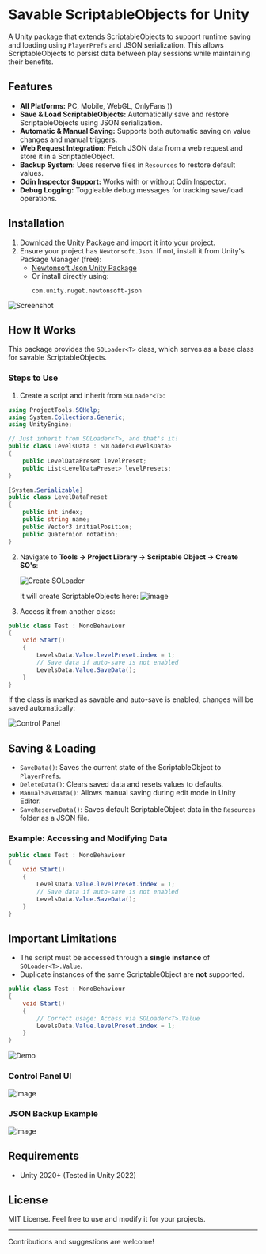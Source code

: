 # Savable ScriptableObjects for Unity

A Unity package that extends ScriptableObjects to support runtime saving and loading using `PlayerPrefs` and JSON serialization. This allows ScriptableObjects to persist data between play sessions while maintaining their benefits.

## Features
- **All Platforms:** PC, Mobile, WebGL, OnlyFans ))
- **Save & Load ScriptableObjects:** Automatically save and restore ScriptableObjects using JSON serialization.
- **Automatic & Manual Saving:** Supports both automatic saving on value changes and manual triggers.
- **Web Request Integration:** Fetch JSON data from a web request and store it in a ScriptableObject.
- **Backup System:** Uses reserve files in `Resources` to restore default values.
- **Odin Inspector Support:** Works with or without Odin Inspector.
- **Debug Logging:** Toggleable debug messages for tracking save/load operations.

## Installation
1. [Download the Unity Package](https://github.com/EduardMalkhasyan/Savable-ScriptableObjects-Unity/releases) and import it into your project.
2. Ensure your project has `Newtonsoft.Json`. If not, install it from Unity's Package Manager (free):
   - [Newtonsoft Json Unity Package](https://docs.unity3d.com/Packages/com.unity.nuget.newtonsoft-json@3.2/manual/index.html)
   - Or install directly using:
     ```
     com.unity.nuget.newtonsoft-json
     ```

![Screenshot](https://github.com/user-attachments/assets/d9693611-6492-48c8-87bb-40fcefde0899)

## How It Works
This package provides the `SOLoader<T>` class, which serves as a base class for savable ScriptableObjects.

### Steps to Use
1. Create a script and inherit from `SOLoader<T>`:

```csharp
using ProjectTools.SOHelp;
using System.Collections.Generic;
using UnityEngine;

// Just inherit from SOLoader<T>, and that's it!
public class LevelsData : SOLoader<LevelsData>
{
    public LevelDataPreset levelPreset;
    public List<LevelDataPreset> levelPresets;
}

[System.Serializable]
public class LevelDataPreset
{
    public int index;
    public string name;
    public Vector3 initialPosition;
    public Quaternion rotation;
}
```

2. Navigate to **Tools -> Project Library -> Scriptable Object -> Create SO's**:

   ![Create SOLoader](https://github.com/user-attachments/assets/38c573de-ef08-401e-80cf-e8b4d1f122a4)

   It will create ScriptableObjects here:
   ![image](https://github.com/user-attachments/assets/32f95ba2-1042-4baa-a462-13a13d9364d6)

3. Access it from another class:

```csharp
public class Test : MonoBehaviour
{
    void Start()
    {
        LevelsData.Value.levelPreset.index = 1;
        // Save data if auto-save is not enabled
        LevelsData.Value.SaveData();
    }
}
```

If the class is marked as savable and auto-save is enabled, changes will be saved automatically:

![Control Panel](https://github.com/user-attachments/assets/ae9ca109-cce8-4b12-8b54-71ffd14e61ec)

## Saving & Loading
- `SaveData()`: Saves the current state of the ScriptableObject to `PlayerPrefs`.
- `DeleteData()`: Clears saved data and resets values to defaults.
- `ManualSaveData()`: Allows manual saving during edit mode in Unity Editor.
- `SaveReserveData()`: Saves default ScriptableObject data in the `Resources` folder as a JSON file.

### Example: Accessing and Modifying Data

```csharp
public class Test : MonoBehaviour
{
    void Start()
    {
        LevelsData.Value.levelPreset.index = 1;
        // Save data if auto-save is not enabled
        LevelsData.Value.SaveData();
    }
}
```

## Important Limitations
- The script must be accessed through a **single instance** of `SOLoader<T>.Value`.
- Duplicate instances of the same ScriptableObject are **not** supported.

```csharp
public class Test : MonoBehaviour
{
    void Start()
    {
        // Correct usage: Access via SOLoader<T>.Value
        LevelsData.Value.levelPreset.index = 1;
    }
}
```

![Demo](https://github.com/user-attachments/assets/23c6b097-681b-4dc6-b726-0f3ab4a7fe25)

### Control Panel UI
![image](https://github.com/user-attachments/assets/45167e9a-6d0b-4741-85f6-d2c051d3f4c3)

### JSON Backup Example
![image](https://github.com/user-attachments/assets/d88605d6-42fd-43c7-8141-dbeec085f8dc)

## Requirements
- Unity 2020+ (Tested in Unity 2022)

## License
MIT License. Feel free to use and modify it for your projects.

---
Contributions and suggestions are welcome!

